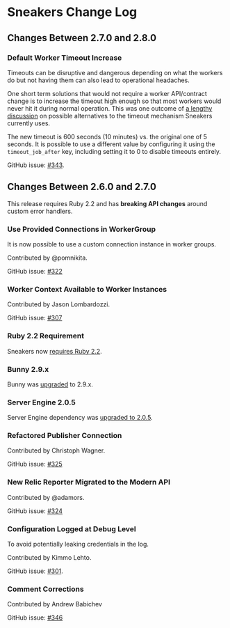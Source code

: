 # Sneakers Change Log

## Changes Between 2.7.0 and 2.8.0

### Default Worker Timeout Increase

Timeouts can be disruptive and dangerous depending on what the workers do but not having them can also
lead to operational headaches.

One short term solutions that would not require a worker API/contract change is to increase
the timeout high enough so that most workers would never hit it during normal operation.
This was one outcome of [a lengthy discussion](https://github.com/jondot/sneakers/issues/343) on possible
alternatives to the timeout mechanism Sneakers currently uses.

The new timeout is 600 seconds (10 minutes) vs. the original one of 5 seconds. It is possible to use
a different value by configuring it using the `timeout_job_after` key, including setting it to 0
to disable timeouts entirely.

GitHub issue: [#343](https://github.com/jondot/sneakers/issues/343).

## Changes Between 2.6.0 and 2.7.0

This release requires Ruby 2.2 and has **breaking API changes**
around custom error handlers.

### Use Provided Connections in WorkerGroup

It is now possible to use a custom connection instance in worker groups.

Contributed by @pomnikita.

GitHub issue: [#322](https://github.com/jondot/sneakers/pull/322)


### Worker Context Available to Worker Instances

Contributed by Jason Lombardozzi.

GitHub issue: [#307](https://github.com/jondot/sneakers/pull/307)


### Ruby 2.2 Requirement

Sneakers now [requires Ruby 2.2](https://github.com/jondot/sneakers/commit/f33246a1bd3b5fe53ee662253dc5bac7864eec97).


### Bunny 2.9.x

Bunny was [upgraded](https://github.com/jondot/sneakers/commit/c7fb0bd23280082e43065d7199668486db005c13) to 2.9.x.



### Server Engine 2.0.5

Server Engine dependency was [upgraded to 2.0.5](https://github.com/jondot/sneakers/commit/3f60fd5e88822169fb04088f0ce5d2f94f803339).


### Refactored Publisher Connection

Contributed by Christoph Wagner.

GitHub issue: [#325](https://github.com/jondot/sneakers/pull/325)


### New Relic Reporter Migrated to the Modern API

Contributed by @adamors.

GitHub issue: [#324](https://github.com/jondot/sneakers/pull/324)


### Configuration Logged at Debug Level

To avoid potentially leaking credentials in the log.

Contributed by Kimmo Lehto.

GitHub issue: [#301](https://github.com/jondot/sneakers/pull/301).


### Comment Corrections

Contributed by Andrew Babichev

GitHub issue: [#346](https://github.com/jondot/sneakers/pull/346)
